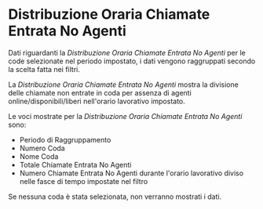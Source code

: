 # Distribuzione Oraria Chiamate Entrata No Agenti

Dati riguardanti la *Distribuzione Oraria Chiamate Entrata No Agenti* 
per le code selezionate nel periodo impostato, i dati vengono 
raggruppati secondo la scelta fatta nei filtri.

La *Distribuzione Oraria Chiamate Entrata No Agenti* mostra la 
divisione delle chiamate non entrate in coda per assenza di agenti 
online/disponibili/liberi nell'orario lavorativo impostato.

Le voci mostrate per la *Distribuzione Oraria Chiamate Entrata No 
Agenti* sono:

- Periodo di Raggruppamento
- Numero Coda
- Nome Coda
- Totale Chiamate Entrata No Agenti
- Numero Chiamate Entrata No Agenti durante l'orario lavorativo 
diviso nelle fasce di tempo impostate nel filtro

Se nessuna coda è stata selezionata, non verranno mostrati i dati.
